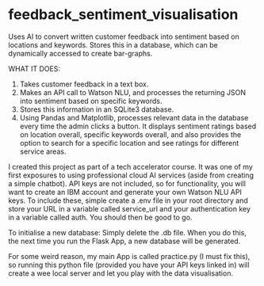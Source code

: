 # feedback_sentiment_visualisation
Uses AI to convert written customer feedback into sentiment based on locations and keywords. Stores this in a database, which can be dynamically accessed to create bar-graphs.


WHAT IT DOES: 

1. Takes customer feedback in a text box. 
2. Makes an API call to Watson NLU, and processes the returning JSON into sentiment based on specific keywords. 
3. Stores this information in an SQLite3 database. 
4. Using Pandas and Matplotlib, processes relevant data in the database every time the admin clicks a button. It displays sentiment ratings based on location overall, specific keywords overall, and also provides the option to search for a specific location and see ratings for different service areas. 

I created this project as part of a tech accelerator course. It was one of my first exposures to using professional cloud AI services (aside from creating a simple chatbot). 
API keys are not included, so for functionality, you will want to create an IBM account and generate your own Watson NLU API keys. 
To include these, simple create a .env file in your root directory and store your URL in a variable called service_url and your authentication key in a variable called auth. You should then be good to go. 

To initialise a new database: Simply delete the .db file. When you do this, the next time you run the Flask App, a new database will be generated. 


For some weird reason, my main App is called practice.py (I must fix this), so running this python file (provided you have your API keys linked in) will create a wee local server and let you play with the data visualisation. 
